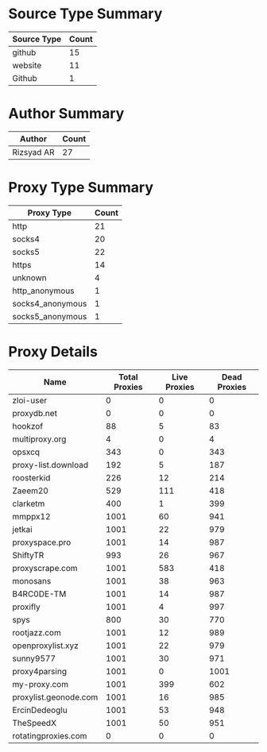 # Source Type Summary

| Source Type | Count |
|-------------|-------|
| github | 15 |
| website | 11 |
| Github | 1 |


# Author Summary

| Author | Count |
|--------|-------|
| Rizsyad AR | 27 |


# Proxy Type Summary

| Proxy Type | Count |
|------------|-------|
| http | 21 |
| socks4 | 20 |
| socks5 | 22 |
| https | 14 |
| unknown | 4 |
| http_anonymous | 1 |
| socks4_anonymous | 1 |
| socks5_anonymous | 1 |


# Proxy Details

| Name | Total Proxies | Live Proxies | Dead Proxies |
|------|---------------|--------------|---------------|
| zloi-user | 0 | 0 | 0 |
| proxydb.net | 0 | 0 | 0 |
| hookzof | 88 | 5 | 83 |
| multiproxy.org | 4 | 0 | 4 |
| opsxcq | 343 | 0 | 343 |
| proxy-list.download | 192 | 5 | 187 |
| roosterkid | 226 | 12 | 214 |
| Zaeem20 | 529 | 111 | 418 |
| clarketm | 400 | 1 | 399 |
| mmppx12 | 1001 | 60 | 941 |
| jetkai | 1001 | 22 | 979 |
| proxyspace.pro | 1001 | 14 | 987 |
| ShiftyTR | 993 | 26 | 967 |
| proxyscrape.com | 1001 | 583 | 418 |
| monosans | 1001 | 38 | 963 |
| B4RC0DE-TM | 1001 | 14 | 987 |
| proxifly | 1001 | 4 | 997 |
| spys | 800 | 30 | 770 |
| rootjazz.com | 1001 | 12 | 989 |
| openproxylist.xyz | 1001 | 22 | 979 |
| sunny9577 | 1001 | 30 | 971 |
| proxy4parsing | 1001 | 0 | 1001 |
| my-proxy.com | 1001 | 399 | 602 |
| proxylist.geonode.com | 1001 | 16 | 985 |
| ErcinDedeoglu | 1001 | 53 | 948 |
| TheSpeedX | 1001 | 50 | 951 |
| rotatingproxies.com | 0 | 0 | 0 |
